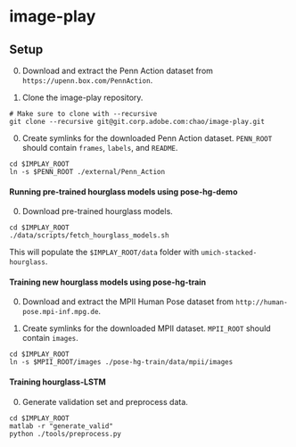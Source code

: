 # image-play

## Setup

0. Download and extract the Penn Action dataset from `https://upenn.box.com/PennAction`.

0. Clone the image-play repository.
  ```Shell
  # Make sure to clone with --recursive
  git clone --recursive git@git.corp.adobe.com:chao/image-play.git
  ```

0. Create symlinks for the downloaded Penn Action dataset. `PENN_ROOT` should contain `frames`, `labels`, and `README`.
  ```Shell
  cd $IMPLAY_ROOT
  ln -s $PENN_ROOT ./external/Penn_Action
  ```

#### Running pre-trained hourglass models using pose-hg-demo

0. Download pre-trained hourglass models.
  ```Shell
  cd $IMPLAY_ROOT
  ./data/scripts/fetch_hourglass_models.sh
  ```

  This will populate the `$IMPLAY_ROOT/data` folder with `umich-stacked-hourglass`.

#### Training new hourglass models using pose-hg-train

0. Download and extract the MPII Human Pose dataset from `http://human-pose.mpi-inf.mpg.de`.

0. Create symlinks for the downloaded MPII dataset. `MPII_ROOT` should contain `images`.
  ```Shell
  cd $IMPLAY_ROOT
  ln -s $MPII_ROOT/images ./pose-hg-train/data/mpii/images
  ```

#### Training hourglass-LSTM

0. Generate validation set and preprocess data.

  ```Shell
  cd $IMPLAY_ROOT
  matlab -r "generate_valid"
  python ./tools/preprocess.py
  ```
